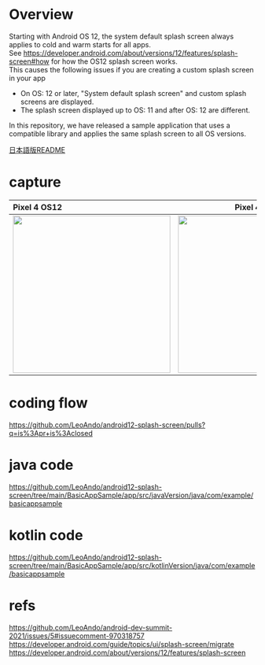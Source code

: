 # Overview

Starting with Android OS 12, the system default splash screen always applies to cold and warm starts for all apps. <br>
See https://developer.android.com/about/versions/12/features/splash-screen#how for how the OS12 splash screen works. <br>
This causes the following issues if you are creating a custom splash screen in your app <br>
- On OS: 12 or later, "System default splash screen" and custom splash screens are displayed.
- The splash screen displayed up to OS: 11 and after OS: 12 are different.

In this repository, we have released a sample application that uses a compatible library and applies the same splash screen to all OS versions. <br>

[日本語版README](https://github.com/LeoAndo/android12-splash-screen/blob/main/readme/README_JP.md)

# capture

| Pixel 4 OS12 | Pixel 4 OS8 |
|:---|:---:|
|<img src="https://user-images.githubusercontent.com/16476224/143677726-69bbd10f-d75c-4ed8-b9a8-7fba87cc85e7.gif" width=320 /> |<img src="https://user-images.githubusercontent.com/16476224/143677731-88fd9eac-8d5d-4888-b0ab-8301353c6474.gif" width=320 /> |

# coding flow
https://github.com/LeoAndo/android12-splash-screen/pulls?q=is%3Apr+is%3Aclosed<br>

# java code
https://github.com/LeoAndo/android12-splash-screen/tree/main/BasicAppSample/app/src/javaVersion/java/com/example/basicappsample<br>

# kotlin code
https://github.com/LeoAndo/android12-splash-screen/tree/main/BasicAppSample/app/src/kotlinVersion/java/com/example/basicappsample<br>

# refs
https://github.com/LeoAndo/android-dev-summit-2021/issues/5#issuecomment-970318757<br>
https://developer.android.com/guide/topics/ui/splash-screen/migrate<br>
https://developer.android.com/about/versions/12/features/splash-screen<br>
